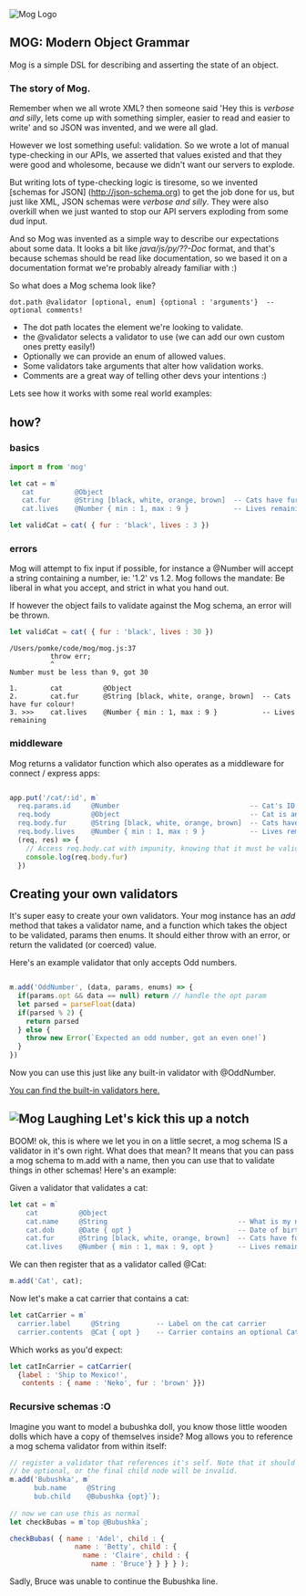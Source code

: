 
![Mog Logo](https://raw.githubusercontent.com/pomke/mog/master/doc/mog.png)

## MOG: Modern Object Grammar

Mog is a simple DSL for describing and asserting the state of an object.

### The story of Mog.

Remember when we all wrote XML? then someone said 'Hey this is _verbose and 
silly_, lets come up with something simpler, easier to read and easier to 
write' and so JSON was invented, and we were all glad.

However we lost something useful: validation. So we wrote a lot of manual 
type-checking in our APIs, we asserted that values existed and that they were good
and wholesome, because we didn't want our servers to explode. 

But writing lots of type-checking logic is tiresome, so we invented 
[schemas for JSON] (http://json-schema.org) to get the job done for us, 
but just like XML, JSON schemas were _verbose and silly_. 
They were also overkill when we just wanted to stop our API servers exploding 
from some dud input.

And so Mog was invented as a simple way to describe our expectations about 
some data. It looks a bit like _java/js/py/??-Doc_ format, and that's because 
schemas should be read like documentation, so we based it on a documentation 
format we're probably already familiar with :)

So what does a Mog schema look like?

```
dot.path @validator [optional, enum] {optional : 'arguments'}  -- optional comments!
```

- The dot path locates the element we're looking to validate.
- the @validator selects a validator to use (we can add our own custom ones pretty easily!) 
- Optionally we can provide an enum of allowed values.
- Some validators take arguments that alter how validation works.
- Comments are a great way of telling other devs your intentions :)


Lets see how it works with some real world examples:

## how?

### basics

```javascript
import m from 'mog'

let cat = m` 
   cat          @Object                                
   cat.fur      @String [black, white, orange, brown]  -- Cats have fur colour!
   cat.lives    @Number { min : 1, max : 9 }           -- Lives remaining` 

let validCat = cat( { fur : 'black', lives : 3 })
```

### errors

Mog will attempt to fix input if possible, for instance a @Number will accept 
a string containing a number, ie: '1.2' vs 1.2. Mog follows the mandate: Be
liberal in what you accept, and strict in what you hand out.

If however the object fails to validate against the Mog schema, an error will 
be thrown.

```javascript
let validCat = cat( { fur : 'black', lives : 30 })
```
```
/Users/pomke/code/mog/mog.js:37
          throw err;
          ^
Number must be less than 9, got 30

1.        cat          @Object
2.        cat.fur      @String [black, white, orange, brown]  -- Cats have fur colour!
3. >>>    cat.lives    @Number { min : 1, max : 9 }           -- Lives remaining
```

### middleware

Mog returns a validator function which also operates as a middleware for 
connect / express apps: 

```javascript

app.put('/cat/:id', m`
  req.params.id     @Number                                -- Cat's ID
  req.body          @Object                                -- Cat is an object
  req.body.fur      @String [black, white, orange, brown]  -- Cats have fur colour!
  req.body.lives    @Number { min : 1, max : 9 }           -- Lives remaining`,
  (req, res) => {
    // Access req.body.cat with impunity, knowing that it must be valid  
    console.log(req.body.fur)
  })
```

## Creating your own validators

It's super easy to create your own validators. Your mog instance has an _add_
method that takes a validator name, and a function which takes the object to 
be validated, params then enums. It should either throw with an error, or 
return the validated (or coerced) value.

Here's an example validator that only accepts Odd numbers.

```javascript

m.add('OddNumber', (data, params, enums) => {
  if(params.opt && data == null) return // handle the opt param
  let parsed = parseFloat(data)
  if(parsed % 2) {
    return parsed
  } else {
    throw new Error(`Expected an odd number, got an even one!`)
  }
})
```

Now you can use this just like any built-in validator with @OddNumber.

[You can find the built-in validators here.](https://github.com/pomke/mog/blob/master/validators.js)

## ![Mog Laughing](https://raw.githubusercontent.com/pomke/mog/master/doc/lol.png) Let's kick this up a notch

BOOM! ok, this is where we let you in on a little secret, a mog schema IS 
a validator in it's own right.  What does that mean? It means that you can 
pass a mog schema to m.add with a name, then you can use that to validate 
things in other schemas! Here's an example:

Given a validator that validates a cat:

```javascript
let cat = m`
    cat          @Object
    cat.name     @String                                -- What is my name? 
    cat.dob      @Date { opt }                          -- Date of birth
    cat.fur      @String [black, white, orange, brown]  -- Cats have fur colour!
    cat.lives    @Number { min : 1, max : 9, opt }      -- Lives remaining` 
```

We can then register that as a validator called @Cat:

```javascript
m.add('Cat', cat);
```

Now let's make a cat carrier that contains a cat:

```javascript
let catCarrier = m`
  carrier.label     @String         -- Label on the cat carrier
  carrier.contents  @Cat { opt }    -- Carrier contains an optional Cat`
```

Which works as you'd expect:

```javascript
let catInCarrier = catCarrier(
  {label : 'Ship to Mexico!',
   contents : { name : 'Neko', fur : 'brown' }})
```

### Recursive schemas :O

Imagine you want to model a bubushka doll, you know those little wooden dolls
which have a copy of themselves inside? Mog allows you to reference a mog schema
validator from within itself:

```javascript
// register a validator that references it's self. Note that it should 
// be optional, or the final child node will be invalid. 
m.add('Bubushka', m`
      bub.name     @String
      bub.child    @Bubushka {opt}`);
    
// now we can use this as normal
let checkBubas = m`top @Bubushka`;

checkBubas( { name : 'Adel', child : { 
                name : 'Betty', child : { 
                  name : 'Claire', child : { 
                    name : 'Bruce'} } } } );
```

Sadly, Bruce was unable to continue the Bubushka line. 
 


